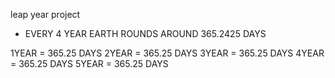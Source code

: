 leap year project

 - EVERY 4 YEAR
  EARTH ROUNDS AROUND 365.2425 DAYS

  1YEAR = 365.25 DAYS
   2YEAR = 365.25 DAYS
    3YEAR = 365.25 DAYS
     4YEAR = 365.25 DAYS
      5YEAR = 365.25 DAYS

